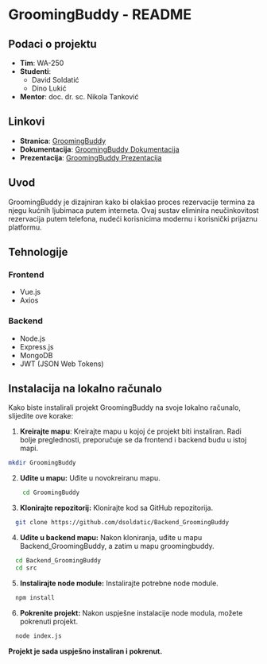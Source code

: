 # GroomingBuddy - README

## Podaci o projektu

- **Tim**: WA-250
- **Studenti**:
  - David Soldatić
  - Dino Lukić
- **Mentor**: doc. dr. sc. Nikola Tanković

## Linkovi

- **Stranica**: [GroomingBuddy]()
- **Dokumentacija**: [GroomingBuddy Dokumentacija](https://drive.google.com/file/d/1-xRefYvY5A-T3fJAO19Pkk8GfmOKUe-o/view?usp=sharing)
- **Prezentacija**: [GroomingBuddy Prezentacija](https://drive.google.com/file/d/1ope2pt9rt9NUwlSh5Dnh6MR0fU16rle5/view?usp=sharing)

## Uvod

GroomingBuddy je dizajniran kako bi olakšao proces rezervacije termina za njegu kućnih ljubimaca putem interneta. Ovaj sustav eliminira neučinkovitost rezervacija putem telefona, nudeći korisnicima modernu i korisnički prijaznu platformu.

## Tehnologije

### Frontend

- Vue.js
- Axios

### Backend

- Node.js
- Express.js
- MongoDB
- JWT (JSON Web Tokens)


## Instalacija na lokalno računalo

Kako biste instalirali projekt GroomingBuddy na svoje lokalno računalo, slijedite ove korake:

1. **Kreirajte mapu**:
   Kreirajte mapu u kojoj će projekt biti instaliran. Radi bolje preglednosti, preporučuje se da frontend i backend budu u istoj mapi.

```bash
mkdir GroomingBuddy
```

2. **Uđite u mapu:**
  Uđite u novokreiranu mapu.

``` bash
    cd GroomingBuddy
```

3. **Klonirajte repozitorij:**
Klonirajte kod sa GitHub repozitorija.

```bash
  git clone https://github.com/dsoldatic/Backend_GroomingBuddy
```

4. **Uđite u backend mapu:**
Nakon kloniranja, uđite u mapu Backend_GroomingBuddy, a zatim u mapu groomingbuddy.

```bash
  cd Backend_GroomingBuddy
  cd src
```

5. **Instalirajte node module:**
Instalirajte potrebne node module.

```bash
  npm install
```

6. **Pokrenite projekt:**
Nakon uspješne instalacije node modula, možete pokrenuti projekt.

```bash
  node index.js
```
**Projekt je sada uspješno instaliran i pokrenut.**


  
